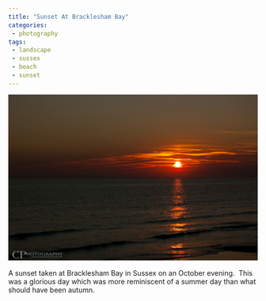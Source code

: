 ```yaml
---
title: "Sunset At Bracklesham Bay"
categories:
 - photography
tags:
 - landscape
 - sussex
 - beach
 - sunset
---
```

<img class="padded center"
		alt="Sunset at Bracklesham Bay"
		src="/images/2012-02-29-sunset-at-bracklesham-bay/DSC_0099.jpg" />

A sunset taken at Bracklesham Bay in Sussex on an October evening.  This was a glorious day which was more reminiscent of a summer day than what should have been autumn.
